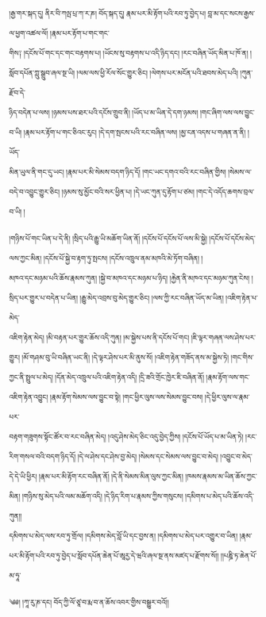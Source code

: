 ﻿  
།རྒྱ་གར་སྐད་དུ། ནིར་བི་ཀལྤ་པྲ་ཀ་ར་ཎ། བོད་སྐད་དུ། རྣམ་པར་མི་རྟོག་པའི་རབ་ཏུ་བྱེད་པ། བླ་མ་དང་སངས་རྒྱས་ལ་ཕྱག་འཚལ་ལོ། །རྣམ་པར་རྟོག་པ་གང་གང་  
གིས༑ །དངོས་པོ་གང་དང་གང་བརྟགས་པ། །ཡོངས་སུ་བརྟགས་པ་འདི་ཉིད་དང། །རང་བཞིན་ཡོད་མིན་པ་ཁོ་ན། །སློབ་དཔོན་ཀླུ་སྒྲུབ་ཞལ་སྔ་ཡི། །ལམ་ལས་ཕྱི་རོལ་སོང་གྱུར་ཅིང། །ལེགས་པར་མངོན་པའི་ཐབས་མེད་པའི། །ཀུན་རྫོབ་དེ་  
ཉིད་བདེན་པ་ལས། །ཉམས་པས་ཐར་པའི་དངོས་གྲུབ་ནི། །ཡོད་པ་མ་ཡིན་དེ་དག་ཉམས། །གང་ཞིག་ལས་ལས་བྱུང་བ་ཡི། །རྣམ་པར་རྟོག་པ་གང་ཅིའང་རུང། །དེ་དག་སྤངས་པའི་རང་བཞིན་ལས། །མྱ་ངན་འདས་པ་གཞན་ན་ནི། །ཡོད་  
མིན་ཡུལ་ནི་གང་དུ་ཡང། །རྣམ་པར་མི་སེམས་བདག་ཉིད་དོ། །གང་ཡང་དགའ་བའི་རང་བཞིན་གྱིས། །སེམས་ལ་བདེ་བ་འབྱུང་གྱུར་ཅིང། །ཉམས་སུ་མྱོང་བའི་སར་ཕྱིན་པ། །དེ་ཡང་ཀུན་དུ་རྟོག་པ་ཙམ། །གང་དེ་འདོད་ཆགས་བྲལ་བ་ཡི། །  
  
།གཉིས་པོ་གང་ཡིན་པ་དེ་ནི། །སྲིད་པའི་རྒྱུ་ཡི་མཆོག་ཡིན་ནོ། །དངོས་པོ་དངོས་པོ་ལས་མི་སྐྱེ། །དངོས་པོ་དངོས་མེད་ལས་ཀྱང་མིན། །དངོས་པོ་སྐྱེ་བ་རྟག་ཏུ་སྤངས། །དངོས་འཁྲུལ་ནམ་མཁའི་མེ་ཏོག་བཞིན། །  
མཁའ་དང་མཉམ་པའི་ཆོས་རྣམས་ཀུན། །སྐྱེ་བ་མཁའ་དང་མཉམ་པ་ཉིད། །རྐྱེན་ནི་མཁའ་དང་མཉམ་ཀུན་ངེས། །སྲིད་པར་གྱུར་པ་བདེན་པ་ཡིན། །རྒྱུ་མེད་འབྲས་བུ་མེད་གྱུར་ཅིང། །ལས་ཀྱི་རང་བཞིན་ཡོད་མ་ཡིན། །འཇིག་རྟེན་པ་མེད་  
འཇིག་རྟེན་མེད། །མི་བརྟན་པར་གྱུར་ཆོས་འདི་ཀུན། །མ་སྐྱེས་པས་ནི་དངོས་པོ་གང། །ཇི་ལྟར་གཞན་ལས་ཤེས་པར་གྱུར། །མོ་གཤམ་བུ་ཡི་བཞིན་ཡང་ནི། །དེ་ལྟར་ཤེས་པར་མི་ནུས་སོ། །འཇིག་རྟེན་གཟོད་ནས་མ་སྐྱེས་ཏེ། །གང་གིས་  
ཀྱང་ནི་སྤྲུལ་པ་མེད། །དོན་མེད་འཁྲུལ་པའི་འཇིག་རྟེན་འདི། །དྲི་ཟའི་གྲོང་ཁྱེར་ཇི་བཞིན་ནོ། །རྣམ་རྟོག་ལས་གང་འཇིག་རྟེན་འབྱུང། །རྣམ་རྟོག་སེམས་ལས་བྱུང་བ་སྟེ། །གང་ཕྱིར་ལུས་ལས་སེམས་བྱུང་བས། །དེ་ཕྱིར་ལུས་ལ་རྣམ་པར་  
བརྟག་གཟུགས་སྟོང་ཚོར་བ་རང་བཞིན་མེད། །འདུ་ཤེས་མེད་ཅིང་འདུ་བྱེད་ཀྱིས། །དངོས་པོ་ཡོད་པ་མ་ཡིན་ཏེ། །རང་རིག་གསལ་བའི་བདག་ཉིད་དོ། །དེ་ལ་ཤེས་དང་ཤེས་བྱ་མེད། །སེམས་དང་སེམས་ལས་བྱུང་བ་མེད། །འབྱུང་བ་མེད་  
དེ་དེ་ཡི་ཕྱིར། །རྣམ་པར་མི་རྟོག་རང་བཞིན་ནོ། །དེ་ནི་སེམས་མིན་ལུས་ཀྱང་མིན། །ཁམས་རྣམས་མ་ཡིན་ཆོས་ཀྱང་མིན། །གཉིས་སུ་མེད་པའི་ལམ་མཆོག་འདི། །དེ་ཉིད་རིག་པ་རྣམས་ཀྱིས་གསུངས། །དམིགས་པ་མེད་པའི་ཆོས་འདི་ཀུན།།  
དམིགས་པ་མེད་ལས་རབ་ཏུ་གྲོལ། །དམིགས་མེད་བློ་ཡི་དང་བྱས་ན། །དམིགས་པ་མེད་པར་འགྱུར་བ་ཡིན། །རྣམ་པར་མི་རྟོག་པའི་རབ་ཏུ་བྱེད་པ་སློབ་དཔོན་ཆེན་པོ་ཨཱརྱ་དེ་ཝའི་ཞལ་སྔ་ནས་མཛད་པ་རྫོགས་སོ།། །།པཎྜི་ཏ་ཆེན་པོ་མ་ཧཱ་  
  
༄༅། །ཀཱ་རུ་ཎ་དང། བོད་ཀྱི་ལོ་ཙཱ་བ་རྨ་བ་ན་ཆོས་འབར་གྱིས་བསྒྱུར་བའོ།།  
  
  
